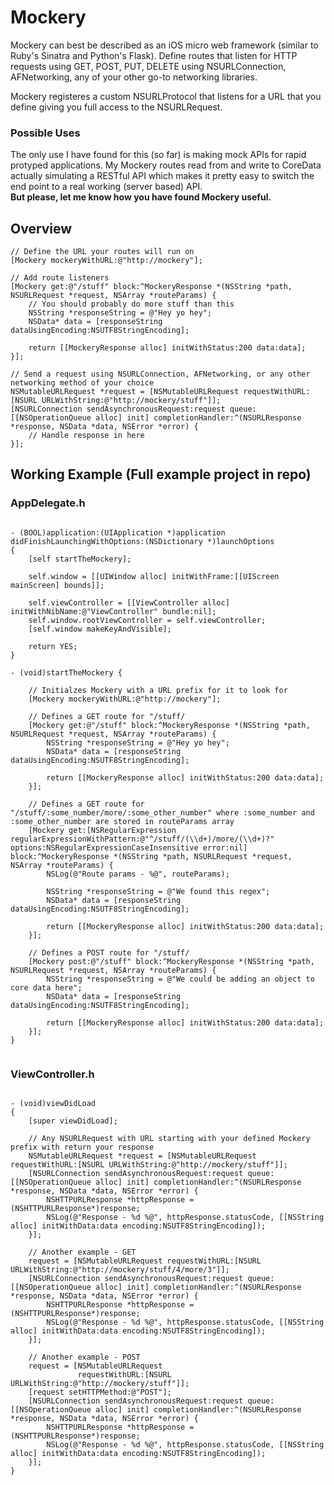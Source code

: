 Mockery
==========

Mockery can best be described as an iOS micro web framework (similar to Ruby's Sinatra and Python's Flask). Define routes that listen for HTTP requests using GET, POST, PUT, DELETE using NSURLConnection, AFNetworking, any of your other go-to networking libraries.

Mockery registeres a custom NSURLProtocol that listens for a URL that you define giving you full access to the NSURLRequest.

### Possible Uses
The only use I have found for this (so far) is making mock APIs for rapid protyped applications. My Mockery routes read from and write to CoreData actually simulating a RESTful API which makes it pretty easy to switch the end point to a real working (server based) API.
<br/><strong>But please, let me know how you have found Mockery useful.</strong>

## Overview

```objc
// Define the URL your routes will run on
[Mockery mockeryWithURL:@"http://mockery"];
````

```objc
// Add route listeners
[Mockery get:@"/stuff" block:^MockeryResponse *(NSString *path, NSURLRequest *request, NSArray *routeParams) {
    // You should probably do more stuff than this
    NSString *responseString = @"Hey yo hey";
    NSData* data = [responseString dataUsingEncoding:NSUTF8StringEncoding];
    
    return [[MockeryResponse alloc] initWithStatus:200 data:data];
}];
````

```objc
// Send a request using NSURLConnection, AFNetworking, or any other networking method of your choice
NSMutableURLRequest *request = [NSMutableURLRequest requestWithURL:[NSURL URLWithString:@"http://mockery/stuff"]];
[NSURLConnection sendAsynchronousRequest:request queue:[[NSOperationQueue alloc] init] completionHandler:^(NSURLResponse *response, NSData *data, NSError *error) {
    // Handle response in here
}];
````

## Working Example (Full example project in repo)

### AppDelegate.h
```objc

- (BOOL)application:(UIApplication *)application didFinishLaunchingWithOptions:(NSDictionary *)launchOptions
{
    [self startTheMockery];
    
    self.window = [[UIWindow alloc] initWithFrame:[[UIScreen mainScreen] bounds]];

    self.viewController = [[ViewController alloc] initWithNibName:@"ViewController" bundle:nil];
    self.window.rootViewController = self.viewController;
    [self.window makeKeyAndVisible];
    
    return YES;
}

- (void)startTheMockery {
    
    // Initialzes Mockery with a URL prefix for it to look for
    [Mockery mockeryWithURL:@"http://mockery"];
    
    // Defines a GET route for "/stuff/
    [Mockery get:@"/stuff" block:^MockeryResponse *(NSString *path, NSURLRequest *request, NSArray *routeParams) {
        NSString *responseString = @"Hey yo hey";
        NSData* data = [responseString dataUsingEncoding:NSUTF8StringEncoding];
        
        return [[MockeryResponse alloc] initWithStatus:200 data:data];
    }];
    
    // Defines a GET route for "/stuff/:some_number/more/:some_other_number" where :some_number and :some_other_number are stored in routeParams array
    [Mockery get:[NSRegularExpression regularExpressionWithPattern:@"^/stuff/(\\d+)/more/(\\d+)?" options:NSRegularExpressionCaseInsensitive error:nil] block:^MockeryResponse *(NSString *path, NSURLRequest *request, NSArray *routeParams) {
        NSLog(@"Route params - %@", routeParams);
        
        NSString *responseString = @"We found this regex";
        NSData* data = [responseString dataUsingEncoding:NSUTF8StringEncoding];
        
        return [[MockeryResponse alloc] initWithStatus:200 data:data];
    }];
    
    // Defines a POST route for "/stuff/
    [Mockery post:@"/stuff" block:^MockeryResponse *(NSString *path, NSURLRequest *request, NSArray *routeParams) {
        NSString *responseString = @"We could be adding an object to core data here";
        NSData* data = [responseString dataUsingEncoding:NSUTF8StringEncoding];
        
        return [[MockeryResponse alloc] initWithStatus:200 data:data];
    }];
}


```

### ViewController.h
```objc

- (void)viewDidLoad
{
    [super viewDidLoad];
    
    // Any NSURLRequest with URL starting with your defined Mockery prefix with return your response
    NSMutableURLRequest *request = [NSMutableURLRequest requestWithURL:[NSURL URLWithString:@"http://mockery/stuff"]];
    [NSURLConnection sendAsynchronousRequest:request queue:[[NSOperationQueue alloc] init] completionHandler:^(NSURLResponse *response, NSData *data, NSError *error) {
        NSHTTPURLResponse *httpResponse = (NSHTTPURLResponse*)response;
        NSLog(@"Response - %d %@", httpResponse.statusCode, [[NSString alloc] initWithData:data encoding:NSUTF8StringEncoding]);
    }];
    
    // Another example - GET
    request = [NSMutableURLRequest requestWithURL:[NSURL URLWithString:@"http://mockery/stuff/4/more/3"]];
    [NSURLConnection sendAsynchronousRequest:request queue:[[NSOperationQueue alloc] init] completionHandler:^(NSURLResponse *response, NSData *data, NSError *error) {
        NSHTTPURLResponse *httpResponse = (NSHTTPURLResponse*)response;
        NSLog(@"Response - %d %@", httpResponse.statusCode, [[NSString alloc] initWithData:data encoding:NSUTF8StringEncoding]);
    }];
    
    // Another example - POST
    request = [NSMutableURLRequest
               requestWithURL:[NSURL URLWithString:@"http://mockery/stuff"]];
    [request setHTTPMethod:@"POST"];
    [NSURLConnection sendAsynchronousRequest:request queue:[[NSOperationQueue alloc] init] completionHandler:^(NSURLResponse *response, NSData *data, NSError *error) {
        NSHTTPURLResponse *httpResponse = (NSHTTPURLResponse*)response;
        NSLog(@"Response - %d %@", httpResponse.statusCode, [[NSString alloc] initWithData:data encoding:NSUTF8StringEncoding]);
    }];
}

```
